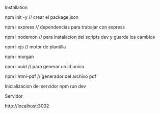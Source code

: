 Installation
 
 npm init -y // crear el package.json

 npm i express  // dependencias para trabajar con express

 npm i nodemon // para instalacion del scripts  dev y guarde los cambios

npm i ejs // motor de plantilla

npm i morgan 

npm i uuid // para generar un id unico 

npm i html-pdf // generador del archivo pdf

 Inicializacion del servidor
 npm run dev

 Servidor 

 http://localhost:3002 